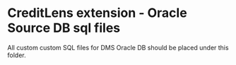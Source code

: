 # CreditLens extension - Oracle Source DB sql files

All custom custom SQL files for DMS Oracle DB should be placed under this folder.